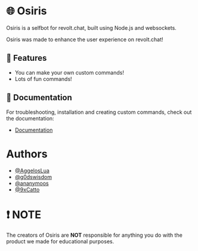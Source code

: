 # 🌐 Osiris

Osiris is a selfbot for revolt.chat, built using Node.js and websockets.

Osiris was made to enhance the user experience on revolt.chat!

## 📜 Features

- You can make your own custom commands!
- Lots of fun commands!

## 🤖 Documentation

For troubleshooting, installation and creating custom commands, check out the documentation:

- [Documentation](https://osiris-4.gitbook.io/osiris-documentation/)

# Authors

- [@AggelosLua](https://github.com/AggelosLua)
- [@g0dswisdom](https://github.com/g0dswisdom)
- [@ananymoos](https://github.com/ananymoos1)
- [@9xCatto](https://github.com/9xCatto)

# ❗ NOTE
The creators of Osiris are **NOT** responsible for anything you do with the product we made for educational purposes.
